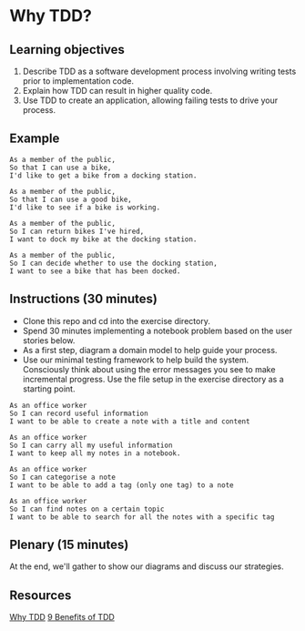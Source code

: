 # Why TDD?

## Learning objectives
1. Describe TDD as a software development process involving writing tests prior to implementation code.
2. Explain how TDD can result in higher quality code.
3. Use TDD to create an application, allowing failing tests to drive your process.

## Example
```
As a member of the public,
So that I can use a bike,
I'd like to get a bike from a docking station.
```

```
As a member of the public,
So that I can use a good bike,
I'd like to see if a bike is working.
```

```
As a member of the public,
So I can return bikes I've hired,
I want to dock my bike at the docking station.
```

```
As a member of the public,
So I can decide whether to use the docking station,
I want to see a bike that has been docked.
```

## Instructions (30 minutes)
* Clone this repo and cd into the exercise directory.
* Spend 30 minutes implementing a notebook problem based on the user stories below.
* As a first step, diagram a domain model to help guide your process.
* Use our minimal testing framework to help build the system.  Consciously think about using the error messages you see to make incremental progress. Use the file setup in the exercise directory as a starting point.

```
As an office worker
So I can record useful information
I want to be able to create a note with a title and content
```

```
As an office worker
So I can carry all my useful information
I want to keep all my notes in a notebook.
```

```
As an office worker
So I can categorise a note
I want to be able to add a tag (only one tag) to a note
```

```
As an office worker
So I can find notes on a certain topic
I want to be able to search for all the notes with a specific tag
```

## Plenary (15 minutes)
At the end, we'll gather to show our diagrams and discuss our strategies.

## Resources
[Why TDD](https://builttoadapt.io/why-tdd-489fdcdda05e)
[9 Benefits of TDD](https://www.madetech.com/blog/9-benefits-of-test-driven-development)
